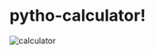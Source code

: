# pytho-calculator!

![calculator](https://github.com/Slimi1/pytho-calculator/assets/135278375/308c67dc-3028-463c-a6dc-b59fb2a4fb6f)
